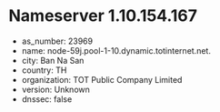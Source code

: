 # Nameserver 1.10.154.167

* as_number: 23969
* name: node-59j.pool-1-10.dynamic.totinternet.net.
* city: Ban Na San
* country: TH
* organization: TOT Public Company Limited
* version: Unknown
* dnssec: false
